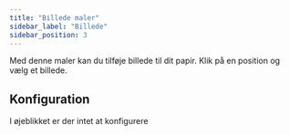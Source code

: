 ```yaml
---
title: "Billede maler"
sidebar_label: "Billede"
sidebar_position: 3
---
```


Med denne maler kan du tilføje billede til dit papir. Klik på en position og vælg et billede.

## Konfiguration

I øjeblikket er der intet at konfigurere
